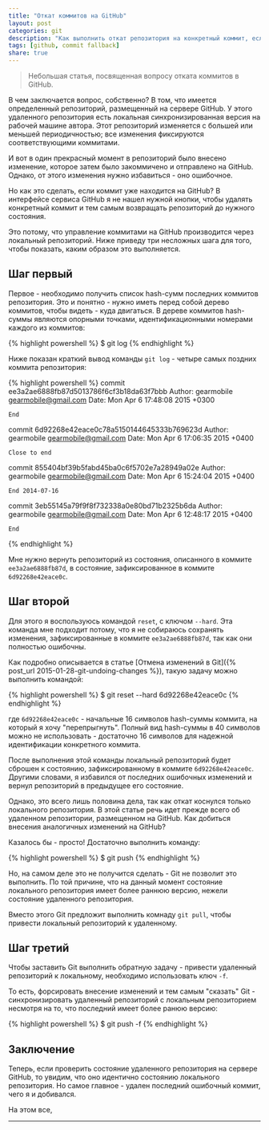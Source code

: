```yaml
---
title: "Откат коммитов на GitHub"
layout: post
categories: git
description: "Как выполнить откат репозитория на конкретный коммит, если репозиторий размещен на сервере GitHub. Откат коммита на GitHub выполняется через изменения в локальном репозитории."
tags: [github, commit fallback]
share: true
---
```


> Небольшая статья, посвященная вопросу отката коммитов в GitHub.

В чем заключается вопрос, собственно? В том, что имеется определенный репозиторий, размещенный на сервере GitHub. У этого удаленного репозитория есть локальная синхронизированная версия на рабочей машине автора. Этот репозиторий изменяется с большей или меньшей периодичностью; все изменения фиксируются соответствующими коммитами.

И вот в один прекрасный момент в репозиторий было внесено изменение, которое затем было закоммичено и отправлено на GitHub. Однако, от этого изменения нужно избавиться - оно ошибочное.

Но как это сделать, если коммит уже находится на GitHub? В интерфейсе сервиса GitHub я не нашел нужной кнопки, чтобы удалять конкретный коммит и тем самым возвращать репозиторий до нужного состояния.

Это потому, что управление коммитами на GitHub производится через локальный репозиторий. Ниже приведу три несложных шага для того, чтобы показать, каким образом это выполняется.

## Шаг первый

Первое - необходимо получить список hash-сумм последних коммитов репозитория. Это и понятно - нужно иметь перед собой дерево коммитов, чтобы видеть - куда двигаться. В дереве коммитов hash-суммы являются опорными точками, идентификационными номерами каждого из коммитов:

{% highlight powershell %}
$ git log
{% endhighlight %}

Ниже показан краткий вывод команды `git log` - четыре самых поздних коммита репозитория:

{% highlight powershell %}
commit ee3a2ae6888fb87d5013786f6cf3b18da63f7bbb
Author: gearmobile <gearmobile@gmail.com>
Date:   Mon Apr 6 17:48:08 2015 +0300

    End

commit 6d92268e42eace0c78a5150144645333b769623d
Author: gearmobile <gearmobile@gmail.com>
Date:   Mon Apr 6 17:06:35 2015 +0400

    Close to end

commit 855404bf39b5fabd45ba0c6f5702e7a28949a02e
Author: gearmobile <gearmobile@gmail.com>
Date:   Mon Apr 6 15:24:04 2015 +0400

    End 2014-07-16

commit 3eb55145a79f9f8f732338a0e80bd71b2325b6da
Author: gearmobile <gearmobile@gmail.com>
Date:   Mon Apr 6 12:48:17 2015 +0400

    End
{% endhighlight %}

Мне нужно вернуть репозиторий из состояния, описанного в коммите `ee3a2ae6888fb87d`, в состояние, зафиксированное в коммите `6d92268e42eace0c`.

## Шаг второй

Для этого я воспользуюсь командой `reset`, с ключом `--hard`. Эта команда мне подходит потому, что я не собираюсь сохранять изменения, зафиксированные в коммите `ee3a2ae6888fb87d`, так как они полностью ошибочны.

Как подробно описывается в статье [Отмена изменений в Git]({% post_url 2015-01-28-git-undoing-changes %}), такую задачу можно выполнить командой:

{% highlight powershell %}
$ git reset --hard 6d92268e42eace0c
{% endhighlight %}

где `6d92268e42eace0c` - начальные 16 символов hash-суммы коммита, на который я хочу "перепрыгнуть". Полный вид hash-суммы в 40 символов можно не использовать - достаточно 16 символов для надежной идентификации конкретного коммита.

После выполнения этой команды локальный репозиторий будет сброшен к состоянию, зафиксированному в коммите `6d92268e42eace0c`. Другими словами, я избавился от последних ошибочных изменений и вернул репозиторий в предыдущее его состояние.

Однако, это всего лишь половина дела, так как откат коснулся только локального репозитория. В этой статье речь идет прежде всего об удаленном репозитории, размещенном на GitHub. Как добиться внесения аналогичных изменений на GitHub?

Казалось бы - просто! Достаточно выполнить команду:

{% highlight powershell %}
$ git push
{% endhighlight %}

Но, на самом деле это не получится сделать - Git не позволит это выполнить. По той причине, что на данный момент состояние локального репозитория имеет более раннюю версию, нежели состояние удаленного репозитория.

Вместо этого Git предложит выполнить комнаду `git pull`, чтобы привести локальный репозиторий к удаленному.

## Шаг третий

Чтобы заставить Git выполнить обратную задачу - привести удаленный репозиторий к локальному, необходимо использовать ключ `-f`.

То есть, форсировать внесение изменений и тем самым "сказать" Git - синхронизировать удаленный репозиторий с локальным репозиторием несмотря на то, что последний имеет более ранюю версию:

{% highlight powershell %}
$ git push -f
{% endhighlight %}

## Заключение

Теперь, если проверить состояние удаленного репозитория на сервере GitHub, то увидим, что оно идентично состоянию локального репозитория. Но самое главное - удален последний ошибочный коммит, чего я и добивался.

На этом все,

---

